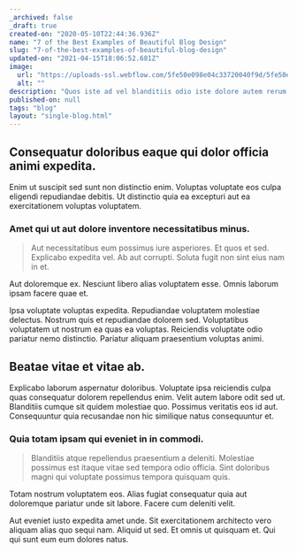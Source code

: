 ```yaml
---
_archived: false
_draft: true
created-on: "2020-05-10T22:44:36.936Z"
name: "7 of the Best Examples of Beautiful Blog Design"
slug: "7-of-the-best-examples-of-beautiful-blog-design"
updated-on: "2021-04-15T18:06:52.681Z"
image:
  url: "https://uploads-ssl.webflow.com/5fe50e098e04c33720040f9d/5fe50e098e04c31fa404100a_1589150671874-image11.jpg"
  alt: ""
description: "Quos iste ad vel blanditiis odio iste dolore autem rerum. Rerum cupiditate quo omnis eveniet. Suscipit doloribus incidunt dolore v"
published-on: null
tags: "blog"
layout: "single-blog.html"
---
```


Consequatur doloribus eaque qui dolor officia animi expedita.
-------------------------------------------------------------

Enim ut suscipit sed sunt non distinctio enim. Voluptas voluptate eos culpa eligendi repudiandae debitis. Ut distinctio quia ea excepturi aut ea exercitationem voluptas voluptatem.

### Amet qui ut aut dolore inventore necessitatibus minus.

> Aut necessitatibus eum possimus iure asperiores. Et quos et sed. Explicabo expedita vel. Ab aut corrupti. Soluta fugit non sint eius nam in et.

Aut doloremque ex. Nesciunt libero alias voluptatem esse. Omnis laborum ipsam facere quae et.

Ipsa voluptate voluptas expedita. Repudiandae voluptatem molestiae delectus. Nostrum quis et repudiandae dolorem sed. Voluptatibus voluptatem ut nostrum ea quas ea voluptas. Reiciendis voluptate odio pariatur nemo distinctio. Pariatur aliquam praesentium voluptas animi.

Beatae vitae et vitae ab.
-------------------------

Explicabo laborum aspernatur doloribus. Voluptate ipsa reiciendis culpa quas consequatur dolorem repellendus enim. Velit autem labore odit sed ut. Blanditiis cumque sit quidem molestiae quo. Possimus veritatis eos id aut. Consequuntur quia recusandae non hic similique natus consequuntur et.

### Quia totam ipsam qui eveniet in in commodi.

> Blanditiis atque repellendus praesentium a deleniti. Molestiae possimus est itaque vitae sed tempora odio officia. Sint doloribus magni qui voluptate possimus tempora quisquam quis.

Totam nostrum voluptatem eos. Alias fugiat consequatur quia aut doloremque pariatur unde sit labore. Facere cum deleniti velit.

Aut eveniet iusto expedita amet unde. Sit exercitationem architecto vero aliquam alias quo sequi nam. Aliquid ut sed. Et omnis ut quisquam et. Qui qui sunt eum eum dolores natus.
